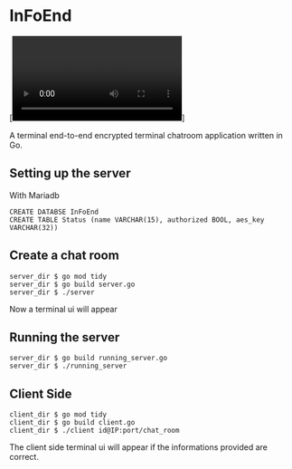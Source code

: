 # InFoEnd

[![Watch the video](demo.mp4)]

A terminal end-to-end encrypted terminal chatroom application written in Go. 

## Setting up the server

With Mariadb

```
CREATE DATABSE InFoEnd
CREATE TABLE Status (name VARCHAR(15), authorized BOOL, aes_key VARCHAR(32))
```

## Create a chat room

```
server_dir $ go mod tidy
server_dir $ go build server.go
server_dir $ ./server
```

Now a terminal ui will appear

## Running the server

```
server_dir $ go build running_server.go
server_dir $ ./running_server
```

## Client Side

```
client_dir $ go mod tidy
client_dir $ go build client.go
client_dir $ ./client id@IP:port/chat_room
```

The client side terminal ui will appear if the informations provided are correct.


